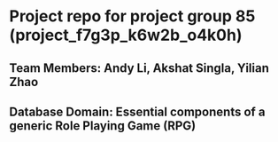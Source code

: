 # Project repo for project group 85 (project_f7g3p_k6w2b_o4k0h)

## Team Members: Andy Li, Akshat Singla, Yilian Zhao

## Database Domain: Essential components of a generic Role Playing Game (RPG)
